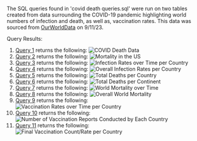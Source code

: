The SQL queries found in 'covid death queries.sql' were run on two tables created from data surrounding the COVID-19 pandemic highlighting world numbers of infection and death, as well as, vaccination rates. This data was sourced from [OurWorldData](https://ourworldindata.org/covid-deaths) on 9/11/23.

Query Results:

1. [Query 1](https://github.com/levijsouder/SQL_COVID_Queries/blob/0cce256e2bed420fcb36ecc4b387b2a661ffe48c/covid%20death%20queries.sql#L12C1-L20C13) returns the following: ![COVID Death Data](https://github.com/levijsouder/SQL_COVID_Queries/blob/main/Query%20for%20COVID%20Death%20Data.png)
2. [Query 2](https://github.com/levijsouder/SQL_COVID_Queries/blob/0cce256e2bed420fcb36ecc4b387b2a661ffe48c/covid%20death%20queries.sql#L27C1-L35C13) returns the following: ![Mortality in the US](https://github.com/levijsouder/SQL_COVID_Queries/blob/main/Mortality-US.png)
3. [Query 3](https://github.com/levijsouder/SQL_COVID_Queries/blob/0cce256e2bed420fcb36ecc4b387b2a661ffe48c/covid%20death%20queries.sql#L41C1-L49C13) returns the following: ![Infection Rates over Time per Country](https://github.com/levijsouder/SQL_COVID_Queries/blob/main/Daily%20Infection%20Rate%20-%20Country.png)
4. [Query 4](https://github.com/levijsouder/SQL_COVID_Queries/blob/0cce256e2bed420fcb36ecc4b387b2a661ffe48c/covid%20death%20queries.sql#L54C1-L61C29) returns the following: ![Overall Infection Rates per Country](https://github.com/levijsouder/SQL_COVID_Queries/blob/main/MaxInfection%20Rate%20per%20Country.png)
5. [Query 5](https://github.com/levijsouder/SQL_COVID_Queries/blob/0cce256e2bed420fcb36ecc4b387b2a661ffe48c/covid%20death%20queries.sql#L66C1-L72C28) returns the following: ![Total Deaths per Country](https://github.com/levijsouder/SQL_COVID_Queries/blob/main/Country%20-%20Total%20Death.png)
6. [Query 6](https://github.com/levijsouder/SQL_COVID_Queries/blob/0cce256e2bed420fcb36ecc4b387b2a661ffe48c/covid%20death%20queries.sql#L78C1-L84C28) returns the following: ![Total Deaths per Continent](https://github.com/levijsouder/SQL_COVID_Queries/blob/main/Contintent%20-%20Death%20Count.png)
7. [Query 7](https://github.com/levijsouder/SQL_COVID_Queries/blob/0cce256e2bed420fcb36ecc4b387b2a661ffe48c/covid%20death%20queries.sql#L89C1-L98C11) returns the following: ![World Mortality over Time](https://github.com/levijsouder/SQL_COVID_Queries/blob/main/World%20Mortality%20by%20Date.png)
8. [Query 8](https://github.com/levijsouder/SQL_COVID_Queries/blob/0cce256e2bed420fcb36ecc4b387b2a661ffe48c/covid%20death%20queries.sql#L103C1-L109C27) returns the following: ![Overall World Mortality](https://github.com/levijsouder/SQL_COVID_Queries/blob/main/Overall%20World%20Mortality.png)
9. [Query 9](https://github.com/levijsouder/SQL_COVID_Queries/blob/0cce256e2bed420fcb36ecc4b387b2a661ffe48c/covid%20death%20queries.sql#L116C1-L133C35) returns the following: ![Vaccination Rates over Time per Country](https://github.com/levijsouder/SQL_COVID_Queries/blob/main/Vaccine%20Rates%20over%20time.png)
10. [Query 10](https://github.com/levijsouder/SQL_COVID_Queries/blob/0cce256e2bed420fcb36ecc4b387b2a661ffe48c/covid%20death%20queries.sql#L138C1-L157C16) returns the following: ![Number of Vaccination Reports Conducted by Each Country](https://github.com/levijsouder/SQL_COVID_Queries/blob/main/Days%20Reported%20Count%20per%20country.png)
11. [Query 11](https://github.com/levijsouder/SQL_COVID_Queries/blob/0cce256e2bed420fcb36ecc4b387b2a661ffe48c/covid%20death%20queries.sql#L163C1-L183C17) returns the following: ![Final Vaccination Count/Rate per Country](https://github.com/levijsouder/SQL_COVID_Queries/blob/main/Final%20Vax%20count-rate%20per%20country.png)
